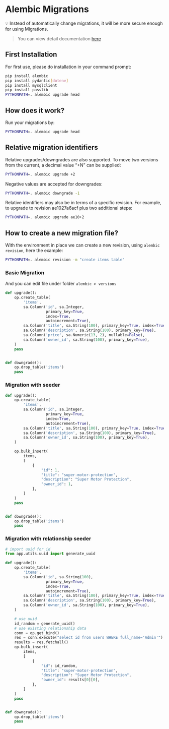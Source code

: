 # Alembic Migrations

:bulb: Instead of automatically change migrations, it will be more secure enough for using Migrations.

> You can view detail documentation [here](https://alembic.sqlalchemy.org/en/latest/tutorial.html)

## First Installation

For first use, please do installation in your command prompt:
```bash
pip install alembic
pip install pydantic[dotenv]
pip install mysqlclient
pip install passlib
PYTHONPATH=. alembic upgrade head
```

## How does it work?

Run your migrations by:
```bash
PYTHONPATH=. alembic upgrade head
```

## Relative migration identifiers

Relative upgrades/downgrades are also supported. To move two versions from the current, a decimal value “+N” can be supplied:
```bash
PYTHONPATH=. alembic upgrade +2
```

Negative values are accepted for downgrades:
```bash
PYTHONPATH=. alembic downgrade -1
```

Relative identifiers may also be in terms of a specific revision. For example, to upgrade to revision ae1027a6acf plus two additional steps:
```bash
PYTHONPATH=. alembic upgrade ae10+2
```

## How to create a new migration file?

With the environment in place we can create a new revision, using `alembic revision`, here the example:
```bash
PYTHONPATH=. alembic revision -m "create items table"
```

### Basic Migration

And you can edit file under folder `alembic > versions`
```python
def upgrade():
    op.create_table(
        'items',
        sa.Column('id', sa.Integer,
                  primary_key=True,
                  index=True,
                  autoincrement=True),
        sa.Column('title', sa.String(100), primary_key=True, index=True),
        sa.Column('description', sa.String(100), primary_key=True),
        sa.Column('price', sa.Numeric(13, 2), nullable=False),
        sa.Column('owner_id', sa.String(100), primary_key=True),
    )
    pass


def downgrade():
    op.drop_table('items')
    pass
```

### Migration with seeder

```python
def upgrade():
    op.create_table(
        'items',
        sa.Column('id', sa.Integer,
                  primary_key=True,
                  index=True,
                  autoincrement=True),
        sa.Column('title', sa.String(100), primary_key=True, index=True),
        sa.Column('description', sa.String(100), primary_key=True),
        sa.Column('owner_id', sa.String(100), primary_key=True),
    )

    op.bulk_insert(
        items,
        [
            {
                "id": 1,
                "title": "super-motor-protection",
                "description": "Super Motor Protection",
                "owner_id": 1,
            },
        ]
    )
    pass


def downgrade():
    op.drop_table('items')
    pass
```

### Migration with relationship seeder

```python
# import uuid for id
from app.utils.uuid import generate_uuid

def upgrade():
    op.create_table(
        'items',
        sa.Column('id', sa.String(100),
                  primary_key=True,
                  index=True,
                  autoincrement=True),
        sa.Column('title', sa.String(100), primary_key=True, index=True),
        sa.Column('description', sa.String(100), primary_key=True),
        sa.Column('owner_id', sa.String(100), primary_key=True),
    )

    # use uuid
    id_random = generate_uuid()
    # use existing relationship data
    conn = op.get_bind()
    res = conn.execute("select id from users WHERE full_name='Admin'")
    results = res.fetchall()
    op.bulk_insert(
        items,
        [
            {
                "id": id_random,
                "title": "super-motor-protection",
                "description": "Super Motor Protection",
                "owner_id": results[0][0],
            },
        ]
    )
    pass


def downgrade():
    op.drop_table('items')
    pass
```